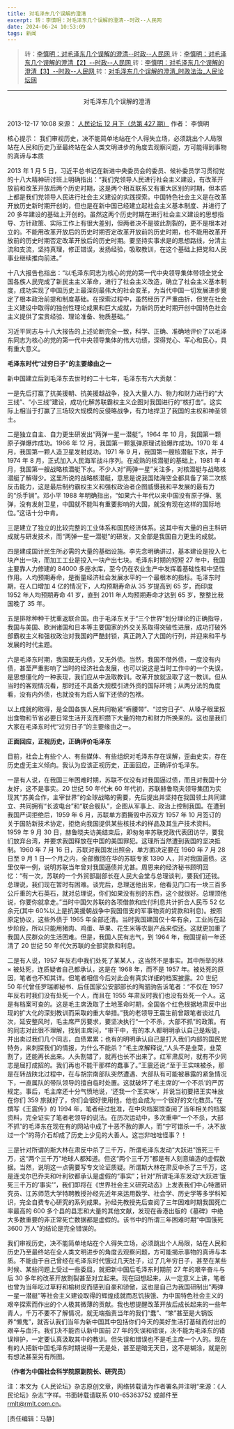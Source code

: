 ```yaml
---
title: 对毛泽东几个误解的澄清
excerpt: 转：李慎明：对毛泽东几个误解的澄清--时政--人民网
date: 2024-06-24 10:53:09
tags: 新闻
---
```


> 转：[李慎明：对毛泽东几个误解的澄清--时政--人民网 ](http://politics.people.com.cn/n/2013/1219/c1001-23882249.html)
> 转：[李慎明：对毛泽东几个误解的澄清【2】--时政--人民网 ](http://politics.people.com.cn/n/2013/1219/c1001-23882249-2.html)
> 转：[李慎明：对毛泽东几个误解的澄清【3】--时政--人民网 ](http://politics.people.com.cn/n/2013/1219/c1001-23882249-3.html)
> 转：[对毛泽东几个误解的澄清\_时政法治\_人民论坛网](http://politics.rmlt.com.cn/2013/1217/199939.shtml)

---

<style>
    div .content{
        text-indent: 2em;
    }
</style>

<div style="text-align: center">
对毛泽东几个误解的澄清
</div> <br />

2013-12-17 10:08 来源： [人民论坛 12 月下（总第 427 期）](http://www.rmlt.com.cn/magazine/A/2013/34/) 作者： 李慎明

核心提示： 我们审视历史，决不能简单地站在个人得失立场，必须跳出个人局限站在人民和历史乃至最终站在全人类文明进步的角度去观察问题，方可能得到事物的真谛与本质

<div class="content">

2013 年 1 月 5 日，习近平总书记在新进中央委员会的委员、候补委员学习贯彻党的十八大精神研讨班上明确指出：“我们党领导人民进行社会主义建设，有改革开放前和改革开放后两个历史时期，这是两个相互联系又有重大区别的时期，但本质上都是我们党领导人民进行社会主义建设的实践探索。中国特色社会主义是在改革开放历史新时期开创的，但也是在新中国已经建立起社会主义基本制度、并进行了 20 多年建设的基础上开创的。虽然这两个历史时期在进行社会主义建设的思想指导、方针政策、实际工作上有很大差别，但两者决不是彼此割裂的，更不是根本对立的。不能用改革开放后的历史时期否定改革开放前的历史时期，也不能用改革开放前的历史时期否定改革开放后的历史时期。要坚持实事求是的思想路线，分清主流和支流，坚持真理，修正错误，发扬经验，吸取教训，在这个基础上把党和人民事业继续推向前进。”<br />

十八大报告也指出：“以毛泽东同志为核心的党的第一代中央领导集体带领全党全国各族人民完成了新民主主义革命，进行了社会主义改造，确立了社会主义基本制度，成功实现了中国历史上最深刻最伟大的社会变革，为当代中国一切发展进步奠定了根本政治前提和制度基础。在探索过程中，虽然经历了严重曲折，但党在社会主义建设中取得的独创性理论成果和巨大成就，为新的历史时期开创中国特色社会主义提供了宝贵经验、理论准备、物质基础。”

习近平同志与十八大报告的上述论断完全一致，科学、正确、准确地评价了以毛泽东同志为核心的党的第一代中央领导集体的伟大功绩，深得党心、军心和民心，具有重大意义。

**毛泽东时代“过穷日子”的主要缘由之一**

新中国建立后到毛泽东去世时的二十七年，毛泽东有六大贡献：

一是先后打赢了抗美援朝、抗美援越战争，投入大量人力、物力和财力进行的“大三线”、“小三线”建设，成功化解苏联霸权主义企图对我国进行的“核打击”。这实际上相当于打赢了三场较大规模的反侵略战争，有力地捍卫了我国的主权和神圣领土。

二是独立自主、自力更生研发出“两弹一星一潜艇”。1964 年 10 月，我国第一颗原子弹爆炸成功。1966 年 12 月，我国第一颗氢弹原理试验爆炸成功。1970 年 4 月，我国第一颗人造卫星发射成功。1971 年 9 月，我国第一艘核潜艇下水，并于 1974 年 8 月，正式加入人民海军战斗序列。在成熟的核潜艇的基础上，1981 年 4 月，我国第一艘战略核潜艇下水。不少人对“两弹一星”关注多，对核潜艇与战略核潜艇了解得少。这里所说的战略核潜艇，意思是说我国陆海空全都具备了第二次核反击能力，这是最后制约霸权主义和强权政治者企图威慑我和平发展的最有力的“杀手锏”。邓小平 1988 年明确指出，“如果六十年代以来中国没有原子弹、氢弹，没有发射卫星，中国就不能叫有重要影响的大国，就没有现在这样的国际地位。”这话十分中肯。

三是建立了独立的比较完整的工业体系和国民经济体系。这其中有大量的自主科研成就与研发技术，而“两弹一星一潜艇”的研发，又全部是我国自力更生的成就。

四是建成国计民生所必需的大量的基础设施。李先念明确讲过，基本建设是投入七块产出一块，而加工工业是投入一块产出七块。毛泽东时期的短短 27 年中，我国主要靠人力修建的 84000 多座水库，至今仍在农业生产中发挥着基础性和中坚性作用。人均预期寿命，是衡量经济社会发展水平的一个最根本的指标。毛泽东时期，在人口增加 4 亿的情况下，人均预期寿命从 35 岁提高到 65 岁，而印度 1952 年人均预期寿命 41 岁，直到 2011 年人均预期寿命才达到 65 岁，整整比我国晚了 35 年。

五是排除种种干扰重返联合国。由于毛泽东关于“三个世界”划分理论的正确指导，我国与美国、欧洲诸国和日本等主要国家的外交关系取得突破性进展，成功打破外部霸权主义和强权政治对我国的严酷封锁，真正跨入了大国的行列，并迎来和平与发展的时代主题。

六是毛泽东时期，我国既无内债，又无外债。当然，我国不借外债，一度没有内债，甚至严重影响了当时的经济社会发展，也可以说这是当时工作中的一个失误，是思想僵化的一种表现，我们应从中汲取教训。改革开放就汲取了这一教训。但从当时的客观情况看，那时还不具备大规模引进外资的国际环境；从两分法的角度看，没有内外债，也就没有为后人留下还债的包袱。

以上成就的取得，是全国各族人民共同勒紧“裤腰带”、“过穷日子”、从嗓子眼里抠出食物和节省必要日常生活开支而积攒下大量的物力和财力所换来的。这也是我们大家在毛泽东时代“过穷日子”的主要缘由之一。

**正面回应，正视历史，正确评价毛泽东**

目前，社会上有些个人、有些媒体、有些组织对毛泽东存在误解，歪曲史实，存在历史虚无主义倾向。我认为应该正视历史，正面回应，正确评价毛泽东。

一是有人说，在我国三年困难时期，苏联不仅没有对我国逼过债，而且对我国十分友好，这不是事实。20 世纪 50 年代末 60 年代初，苏联赫鲁晓夫领导集团为实现其“苏美合作，主宰世界”的全球战略的需要，先后提出并坚持在我国领土共同建立、共同拥有“长波电台”和“联合舰队”，企图从军事上、政治上控制我国。在遭到我国严词拒绝后，1959 年 6 月，苏联单方面撕毁中苏双方 1957 年 10 月签订的关于国防新技术协定，拒绝向我国提供某些核技术的样品及其生产技术资料。1959 年 9 月 30 日，赫鲁晓夫访美结束后，即匆匆率苏联党政代表团访华，要我们放弃台湾，并要求我国释放在中国的美国罪犯。这理所当然遭到我国的坚决抵制。1960 年 7 月 16 日，苏联对我国发出照会，单方面决定要在 1960 年 7 月 28 日至 9 月 1 日一个月之内，全部撤回在华的苏联专家 1390 人，并对我国逼债。这里仅举一例，说明苏联当年曾对我国逼债并尤甚。周恩来的经济秘书顾明回忆：“有一次，苏联的一个外贸部副部长在人民大会堂与总理谈判，要我们还钱。总理说，我们现在暂时有困难。谈完后，总理送他出来，他看见门口有一块三百多公斤重的大石英石，就对总理说，你们如果没有别的东西，这个就很好。总理顶他说，你要你就拿走。”当时中国欠苏联的各项借款和应付利息共计折合人民币 52 亿余元(其中 60%以上是抗美援朝战争中我国借支的军事物资的贷款和利息)。按照原定协议，这些外债于 1965 年全部还清。当时我国建国仅十年有余，工业尚在起步阶段，所以只能用猪肉、鸡蛋、苹果、花生米等农副产品来偿还。这就更加重了我国人民群众的生活困难。但是，我国人民有志气，到 1964 年，我国提前一年还清了 20 世纪 50 年代欠苏联的全部贷款和利息。

二是有人说，1957 年反右中我们处死了某某人，这当然不是事实。其中所举的林 × 被处死，连质疑者自己都承认，这是在 1968 年，而不是 1957 年。被处死的原因，笔者也不知其详。但笔者相信今后对此会有真实详细的档案披露。20 世纪 50 年代曾任罗瑞卿秘书、后任国家公安部部长的陶驷驹告诉笔者：“不仅在 1957 年反右时我们没有处死一个人，而且在 1955 年肃反时我们也没有处死一个人。这是有档案可查的。这是毛主席汲取了土地革命时期，全国各个红色根据地肃反中出现的扩大化的深刻教训而采取的重大举措。”我的老领导王震生前曾跟笔者谈过几次，延安整风时，毛主席严厉要求，要坚决执行“一个不杀，大部不抓”的政策。有的同志对此很不理解，找到主席问，“审干中，有的本人都明明承认自己是叛徒，并出卖过我们几个同志，血债累累；也有的明明承认自己是打入我们内部的国民党特务，来刺探我们的情报，为什么不能杀？”毛主席解释说,“人头不是韭菜，韭菜割了，还能再长出来。人头割错了，就再也长不出来了。红军肃反时，就有不少同志是屈打成招的。我们再也不能干那样的蠢事了。”王震还说:“至于王实味被杀，那是在转战陕北过程中，在与胡宗南部队突然遭遇、大部队有可能被暴露的紧急情况下，一直属队的带队领导的擅自临时处置。这就破坏了毛主席的‘一个不杀’的严厉规定。事后，毛主席还十分气愤地说，‘还我一个王实味’，并说当初要把王实味放在你们 359 旅就好了，你们会很好使用他，他也会成为一个很好的文化教员。”在撰写《王震传》的 1994 年，笔者经过批准，在中央档案馆查阅了当年相关的档案资料，完全证实了笔者老领导的说法。在历次运动中，多次重申“一个不杀，大部不抓”的毛泽东在现在有的网站中成了十恶不赦的罪人，而“宁可错杀一千，决不放过一个”的蒋介石却成了历史上少见的大善人。这岂非咄咄怪事？！

三是针对所谓的斯大林在肃反中杀了三千万，所谓毛泽东发动“大跃进”饿死三千万，这“两个三千万”地球人都知道。但这“两个三千万”都是有人刻意编造的虚假数据。当然，说明这一点需要写专文论证质疑。所谓斯大林在肃反中杀了三千万，这是连戈尔巴乔夫和叶利钦都承认是虚假的“事实”；针对“所谓毛泽东发动‘大跃进’饿死三千万的‘事实’”，我们即将在《世界社会主义研究动态》上发表我们中心特邀研究员、江苏师范大学特聘教授孙经先近年来运用数学、社会学、历史学等多学科知识，完全自费专心研究的系列成果。孙经先教授先后查阅了三年困难时期我国死亡率最高的 600 多个县的县志和大量的其他文献，发现在香港出版的《墓碑》中绝大多数重要的非正常死亡数据都是虚假的。该书中的所谓三年困难时期“中国饿死 3600 万人”的结论是完全错误的。

我们审视历史，决不能简单地站在个人得失立场，必须跳出个人局限，站在人民和历史乃至最终站在全人类文明进步的角度去观察问题，方可能揭示事物的真谛与本质。不能由于自己曾经在毛泽东时代饿过几天肚子，过了几年穷日子，甚至在某些时候、某些问题上受过一些委屈，就把新中国后毛泽东时期前 27 年的艰辛奋斗与后 30 多年的改革开放割裂甚至对立起来。现在回想起来，从一定意义上讲，笔者也曾为当年吃过草籽和榆树皮而感到自豪和骄傲，这也是自己为我国研制出“两弹一星一潜艇”等社会主义建设取得的辉煌成就而忍饥挨饿、为中国特色社会主义的艰辛探索而作出的个人极其微薄的贡献。我也想提醒改革开放后成长起来的一些年青人，千万不要不了解情况，就无端指责当年的我们“蠢”、“笨”甚至是大锅饭养“懒鬼”，就否认我们当年为新中国其中包括你们今天的美好生活打基础而付出的艰辛与血汗。我们决不能否认新中国前 27 年的失误和错误，决不能为毛泽东的错误辩护，一定要认真汲取其中的教训。但失误和错误也不是毛主席一个人的。现在有的人把新中国毛泽东时期说得一无是处，甚至是暗无天日，这不是糊涂，就是别有想法甚至另有所图。

**（作者为中国社会科学院原副院长、研究员）**

注：本文为《人民论坛》杂志原创文章，网络转载请为作者署名并注明“来源：《人民论坛》杂志”字样。书面转载请联系 010-65363752 或邮件至 rmlt@rmlt.com.cn。

[责任编辑：马静]

</div>
